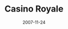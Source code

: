 ---
title: "Casino Royale"
lead: Film på Filmstaden, Sundsvall den 24 november 2006
date: 2007-11-24
venue: Filmstaden
region: Sundsvall
collection: events
location:
  latitude: 62.3866667
  longitude: 17.3047557
layout: movie.hbs
img: casino-royale.jpg
---